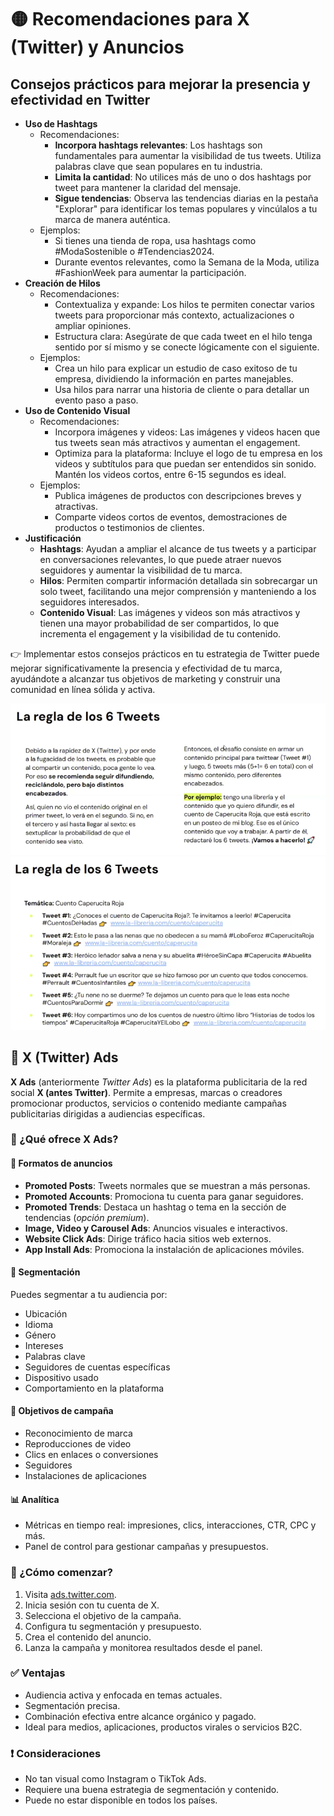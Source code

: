 # 🟡 Recomendaciones para X (Twitter) y Anuncios

## Consejos prácticos para mejorar la presencia y efectividad en Twitter
- **Uso de Hashtags**
    - Recomendaciones:
        - **Incorpora hashtags relevantes**: Los hashtags son fundamentales para aumentar la visibilidad de tus tweets. Utiliza palabras clave que sean populares en tu industria.
        - **Limita la cantidad**: No utilices más de uno o dos hashtags por tweet para mantener la claridad del mensaje.
        - **Sigue tendencias**: Observa las tendencias diarias en la pestaña "Explorar" para identificar los temas populares y vincúlalos a tu marca de manera auténtica.
    - Ejemplos:
        - Si tienes una tienda de ropa, usa hashtags como #ModaSostenible o #Tendencias2024.
        - Durante eventos relevantes, como la Semana de la Moda, utiliza #FashionWeek para aumentar la participación.
- **Creación de Hilos**
    - Recomendaciones:
        - Contextualiza y expande: Los hilos te permiten conectar varios tweets para proporcionar más contexto, actualizaciones o ampliar opiniones.
        - Estructura clara: Asegúrate de que cada tweet en el hilo tenga sentido por sí mismo y se conecte lógicamente con el siguiente.
    - Ejemplos:
        - Crea un hilo para explicar un estudio de caso exitoso de tu empresa, dividiendo la información en partes manejables.
        - Usa hilos para narrar una historia de cliente o para detallar un evento paso a paso.
- **Uso de Contenido Visual**
    - Recomendaciones:
        - Incorpora imágenes y videos: Las imágenes y videos hacen que tus tweets sean más atractivos y aumentan el engagement.
        - Optimiza para la plataforma: Incluye el logo de tu empresa en los videos y subtítulos para que puedan ser entendidos sin sonido. Mantén los videos cortos, entre 6-15 segundos es ideal.
    - Ejemplos:
        - Publica imágenes de productos con descripciones breves y atractivas.
        - Comparte videos cortos de eventos, demostraciones de productos o testimonios de clientes.
- **Justificación**
    - **Hashtags**: Ayudan a ampliar el alcance de tus tweets y a participar en conversaciones relevantes, lo que puede atraer nuevos seguidores y aumentar la visibilidad de tu marca.
    - **Hilos**: Permiten compartir información detallada sin sobrecargar un solo tweet, facilitando una mejor comprensión y manteniendo a los seguidores interesados.
    - **Contenido Visual**: Las imágenes y videos son más atractivos y tienen una mayor probabilidad de ser compartidos, lo que incrementa el engagement y la visibilidad de tu contenido.

👉 Implementar estos consejos prácticos en tu estrategia de Twitter puede mejorar significativamente la presencia y efectividad de tu marca, ayudándote a alcanzar tus objetivos de marketing y construir una comunidad en línea sólida y activa.

![alt text](image.png)
![alt text](image-1.png)

## 📢 X (Twitter) Ads

**X Ads** (anteriormente *Twitter Ads*) es la plataforma publicitaria de la red social **X (antes Twitter)**. Permite a empresas, marcas o creadores promocionar productos, servicios o contenido mediante campañas publicitarias dirigidas a audiencias específicas.

### 🧰 ¿Qué ofrece X Ads?

#### 📌 Formatos de anuncios

- **Promoted Posts**: Tweets normales que se muestran a más personas.
- **Promoted Accounts**: Promociona tu cuenta para ganar seguidores.
- **Promoted Trends**: Destaca un hashtag o tema en la sección de tendencias (*opción premium*).
- **Image, Video y Carousel Ads**: Anuncios visuales e interactivos.
- **Website Click Ads**: Dirige tráfico hacia sitios web externos.
- **App Install Ads**: Promociona la instalación de aplicaciones móviles.

#### 🎯 Segmentación

Puedes segmentar a tu audiencia por:

- Ubicación
- Idioma
- Género
- Intereses
- Palabras clave
- Seguidores de cuentas específicas
- Dispositivo usado
- Comportamiento en la plataforma

#### 🎯 Objetivos de campaña

- Reconocimiento de marca
- Reproducciones de video
- Clics en enlaces o conversiones
- Seguidores
- Instalaciones de aplicaciones

#### 📊 Analítica

- Métricas en tiempo real: impresiones, clics, interacciones, CTR, CPC y más.
- Panel de control para gestionar campañas y presupuestos.


### 🚀 ¿Cómo comenzar?

1. Visita [ads.twitter.com](https://ads.twitter.com).
2. Inicia sesión con tu cuenta de X.
3. Selecciona el objetivo de la campaña.
4. Configura tu segmentación y presupuesto.
5. Crea el contenido del anuncio.
6. Lanza la campaña y monitorea resultados desde el panel.


### ✅ Ventajas

- Audiencia activa y enfocada en temas actuales.
- Segmentación precisa.
- Combinación efectiva entre alcance orgánico y pagado.
- Ideal para medios, aplicaciones, productos virales o servicios B2C.

### ❗ Consideraciones

- No tan visual como Instagram o TikTok Ads.
- Requiere una buena estrategia de segmentación y contenido.
- Puede no estar disponible en todos los países.